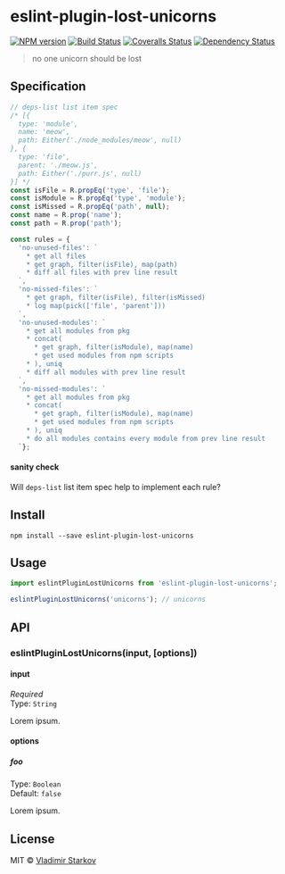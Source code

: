 # eslint-plugin-lost-unicorns

[![NPM version][npm-image]][npm-url]
[![Build Status][travis-image]][travis-url]
[![Coveralls Status][coveralls-image]][coveralls-url]
[![Dependency Status][depstat-image]][depstat-url]

> no one unicorn should be lost

## Specification

```js
// deps-list list item spec
/* [{
  type: 'module',
  name: 'meow',
  path: Either('./node_modules/meow', null)
}, {
  type: 'file',
  parent: './meow.js',
  path: Either('./purr.js', null)
}] */
const isFile = R.propEq('type', 'file');
const isModule = R.propEq('type', 'module');
const isMissed = R.propEq('path', null);
const name = R.prop('name');
const path = R.prop('path');

const rules = {
  'no-unused-files': `
    * get all files
    * get graph, filter(isFile), map(path)
    * diff all files with prev line result
  `,
  'no-missed-files': `
    * get graph, filter(isFile), filter(isMissed)
    * log map(pick(['file', 'parent']))
  `,
  'no-unused-modules': `
    * get all modules from pkg
    * concat(
      * get graph, filter(isModule), map(name)
      * get used modules from npm scripts
    * ), uniq
    * diff all modules with prev line result
  `,
  'no-missed-modules': `
    * get all modules from pkg
    * concat(
      * get graph, filter(isModule), map(name)
      * get used modules from npm scripts
    * ), uniq
    * do all modules contains every module from prev line result
  `};

```
#### sanity check

Will `deps-list` list item spec help to implement each rule?


## Install

    npm install --save eslint-plugin-lost-unicorns

## Usage

```js
import eslintPluginLostUnicorns from 'eslint-plugin-lost-unicorns';

eslintPluginLostUnicorns('unicorns'); // unicorns
```

## API

### eslintPluginLostUnicorns(input, [options])

#### input

*Required*  
Type: `String`

Lorem ipsum.

#### options

##### foo

Type: `Boolean`  
Default: `false`

Lorem ipsum.

## License

MIT © [Vladimir Starkov](https://iamstarkov.com)

[npm-url]: https://npmjs.org/package/eslint-plugin-lost-unicorns
[npm-image]: https://img.shields.io/npm/v/eslint-plugin-lost-unicorns.svg?style=flat-square

[travis-url]: https://travis-ci.org/iamstarkov/eslint-plugin-lost-unicorns
[travis-image]: https://img.shields.io/travis/iamstarkov/eslint-plugin-lost-unicorns.svg?style=flat-square

[coveralls-url]: https://coveralls.io/r/iamstarkov/eslint-plugin-lost-unicorns
[coveralls-image]: https://img.shields.io/coveralls/iamstarkov/eslint-plugin-lost-unicorns.svg?style=flat-square

[depstat-url]: https://david-dm.org/iamstarkov/eslint-plugin-lost-unicorns
[depstat-image]: https://david-dm.org/iamstarkov/eslint-plugin-lost-unicorns.svg?style=flat-square
